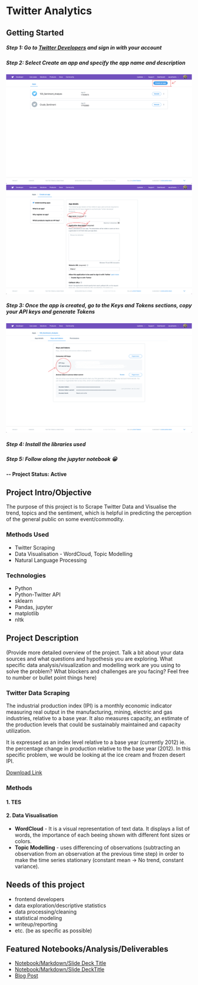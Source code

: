 # Twitter Analytics

## Getting Started

##### Step 1: Go to [Twitter Developers](https://developer.twitter.com/en/apps) and sign in with your account
##### Step 2: Select **Create an app** and specify the app name and description
![Create An App](https://raw.githubusercontent.com/datablogger-ml/twitter-analytics/master/TwitterAppScreenshots/Screenshot%202020-09-30%20at%2012.23.54%20PM.png)
![App name and description](https://raw.githubusercontent.com/datablogger-ml/twitter-analytics/master/TwitterAppScreenshots/Screenshot%202020-09-30%20at%2012.24.31%20PM%201.png)
##### Step 3: Once the app is created, go to the Keys and Tokens sections, copy your API keys and generate Tokens
![Access Token and keys](https://raw.githubusercontent.com/datablogger-ml/twitter-analytics/master/TwitterAppScreenshots/Screenshot%202020-09-30%20at%2012.24.53%20PM.png)
##### Step 4: Install the libraries used
##### Step 5: Follow along the jupyter notebook :grinning:

#### -- Project Status: Active

## Project Intro/Objective
The purpose of this project is to Scrape Twitter Data and Visualise the trend, topics and the sentiment, which is helpful in predicting the perception of the general public on some event/commodity.

### Methods Used
* Twitter Scraping
* Data Visualisation - WordCloud, Topic Modelling
* Natural Language Processing

### Technologies
* Python
* Python-Twitter API
* sklearn
* Pandas, jupyter
* matplotlib
* nltk

## Project Description
(Provide more detailed overview of the project.  Talk a bit about your data sources and what questions and hypothesis you are exploring. What specific data analysis/visualization and modelling work are you using to solve the problem? What blockers and challenges are you facing?  Feel free to number or bullet point things here)

### Twitter Data Scraping
The industrial production index (IPI) is a monthly economic indicator measuring real output in the manufacturing, mining, electric and gas industries, relative to a base year. It also measures capacity, an estimate of the production levels that could be sustainably maintained and capacity utilization.

It is expressed as an index level relative to a base year (currently 2012) ie. the percentage change in production relative to the base year (2012). In this specific problem, we would be looking at the ice cream and frozen desert IPI.

<a href='https://fred.stlouisfed.org/series/IPN31152N'>Download Link</a>

### Methods

#### 1. TES
#### 2. Data Visualisation

* <strong>WordCloud</strong> - It is a visual representation of text data. It displays a list of words, the importance of each beeing shown with different font sizes or colors.
* <strong>Topic Modelling</strong> - uses differencing of observations (subtracting an observation from an observation at the previous time step) in order to make the time series stationary (constant mean -> No trend, constant variance).


## Needs of this project

- frontend developers
- data exploration/descriptive statistics
- data processing/cleaning
- statistical modeling
- writeup/reporting
- etc. (be as specific as possible)


## Featured Notebooks/Analysis/Deliverables
* [Notebook/Markdown/Slide Deck Title](link)
* [Notebook/Markdown/Slide DeckTitle](link)
* [Blog Post](link)
